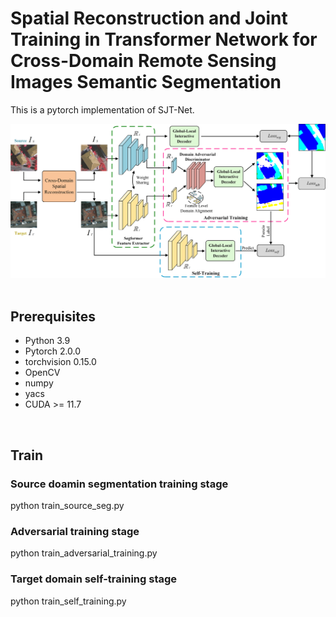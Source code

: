 # **Spatial Reconstruction and Joint Training in Transformer Network for Cross-Domain Remote Sensing Images Semantic Segmentation** <br />

This is a pytorch implementation of SJT-Net.

<div align="center">
  <img src="https://github.com/AnsonD0820/SJT-Net/blob/main/Fig1.png">
</div> <br />

## Prerequisites <br />
* Python 3.9
* Pytorch 2.0.0
* torchvision 0.15.0
* OpenCV
* numpy
* yacs
* CUDA >= 11.7
<br />

## Train
### Source doamin segmentation training stage
python train_source_seg.py

### Adversarial training stage
python train_adversarial_training.py

### Target domain self-training stage
python train_self_training.py

